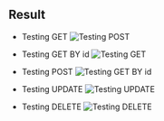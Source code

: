 ## Result

- Testing GET 
![Testing POST](https://user-images.githubusercontent.com/75771345/148350093-f2bb0435-b31b-4200-a6fe-64cd557bf38e.png)

- Testing GET BY id
![Testing GET](https://user-images.githubusercontent.com/75771345/148350098-f046666d-c009-492d-bbf5-d381640e5a94.png)

- Testing POST
![Testing GET BY id](https://user-images.githubusercontent.com/75771345/148350106-14fbdf74-58a3-48b9-ace9-de3dfe971ad2.png)

- Testing UPDATE
![Testing UPDATE](https://user-images.githubusercontent.com/75771345/148350111-2ec6b390-6010-4426-9a53-c425ff957533.png)

- Testing DELETE
![Testing DELETE](https://user-images.githubusercontent.com/75771345/148350114-faaaa417-07a0-4e54-973e-2664dcb221bd.png)